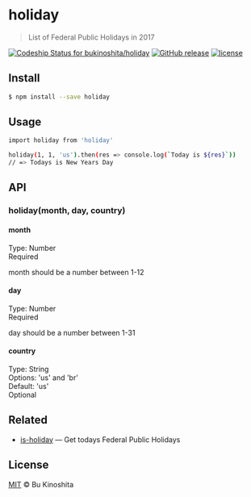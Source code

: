 # holiday
> List of Federal Public Holidays in 2017

[![Codeship Status for bukinoshita/holiday](https://app.codeship.com/projects/f81b98e0-dde4-0134-65d6-666b8ac96438/status?branch=master)](https://app.codeship.com/projects/204623)
[![GitHub release](https://img.shields.io/github/release/bukinoshita/holiday.svg)](https://www.npmjs.com/package/holiday)
[![license](https://img.shields.io/github/license/bukinoshita/holiday.svg)](https://raw.githubusercontent.com/bukinoshita/holiday/master/LICENSE)

## Install
```bash
$ npm install --save holiday
```

## Usage
```bash
import holiday from 'holiday'

holiday(1, 1, 'us').then(res => console.log(`Today is ${res}`))
// => Todays is New Years Day
```

## API
### holiday(month, day, country)

#### month
Type: Number<br/>
Required

month should be a number between 1-12

#### day
Type: Number<br/>
Required

day should be a number between 1-31

#### country
Type: String<br/>
Options: 'us' and 'br'<br/>
Default: 'us'<br/>
Optional

## Related
- [is-holiday](https://github.com/bukinoshita/is-holiday) — Get todays Federal Public Holidays

## License
[MIT](https://github.com/bukinoshita/holiday/blob/master/LICENSE) &copy; Bu Kinoshita
